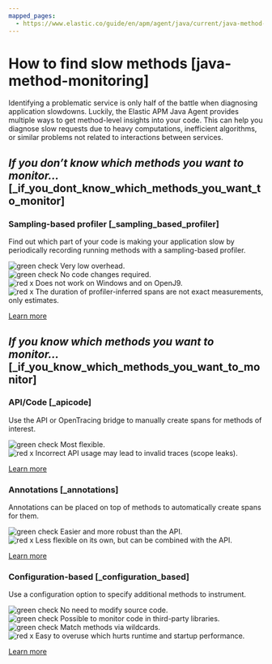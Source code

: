 ```yaml
---
mapped_pages:
  - https://www.elastic.co/guide/en/apm/agent/java/current/java-method-monitoring.html
---
```


# How to find slow methods [java-method-monitoring]

Identifying a problematic service is only half of the battle when diagnosing application slowdowns. Luckily, the Elastic APM Java Agent provides multiple ways to get method-level insights into your code. This can help you diagnose slow requests due to heavy computations, inefficient algorithms, or similar problems not related to interactions between services.


## *If you don’t know which methods you want to monitor…​* [_if_you_dont_know_which_methods_you_want_to_monitor]


### Sampling-based profiler [_sampling_based_profiler]

Find out which part of your code is making your application slow by periodically recording running methods with a sampling-based profiler.

![green check](/reference/images/green-check.svg "") Very low overhead.<br> ![green check](/reference/images/green-check.svg "") No code changes required.<br> ![red x](/reference/images/red-x.svg "") Does not work on Windows and on OpenJ9.<br> ![red x](/reference/images/red-x.svg "") The duration of profiler-inferred spans are not exact measurements, only estimates.

[Learn more](/reference/method-sampling-based.md)


## *If you know which methods you want to monitor…​* [_if_you_know_which_methods_you_want_to_monitor]


### API/Code [_apicode]

Use the API or OpenTracing bridge to manually create spans for methods of interest.

![green check](/reference/images/green-check.svg "") Most flexible.<br> ![red x](/reference/images/red-x.svg "") Incorrect API usage may lead to invalid traces (scope leaks).

[Learn more](/reference/method-api.md)


### Annotations [_annotations]

Annotations can be placed on top of methods to automatically create spans for them.

![green check](/reference/images/green-check.svg "") Easier and more robust than the API.<br> ![red x](/reference/images/red-x.svg "") Less flexible on its own, but can be combined with the API.

[Learn more](/reference/method-annotations.md)


### Configuration-based [_configuration_based]

Use a configuration option to specify additional methods to instrument.

![green check](/reference/images/green-check.svg "") No need to modify source code.<br> ![green check](/reference/images/green-check.svg "") Possible to monitor code in third-party libraries.<br> ![green check](/reference/images/green-check.svg "") Match methods via wildcards.<br> ![red x](/reference/images/red-x.svg "") Easy to overuse which hurts runtime and startup performance.

[Learn more](/reference/method-config-based.md)





